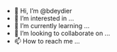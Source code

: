- 👋 Hi, I’m @bdeydier
- 👀 I’m interested in ...
- 🌱 I’m currently learning ...
- 💞️ I’m looking to collaborate on ...
- 📫 How to reach me ...

<!---
bdeydier/bdeydier is a ✨ special ✨ repository because its `README.md` (this file) appears on your GitHub profile.
You can click the Preview link to take a look at your changes.
--->
